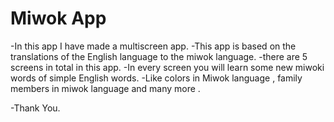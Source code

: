 # Miwok App
-In this app I have made a multiscreen app.
-This app is based on the translations of the English language to the miwok language.
-there are 5 screens in total in this app.
-In every screen you will learn some new miwoki words of simple English words.
-Like colors in Miwok language , family members in miwok language and many more .

-Thank You.
